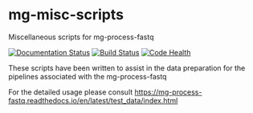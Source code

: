 # mg-misc-scripts
Miscellaneous scripts for mg-process-fastq

[![Documentation Status](https://readthedocs.org/projects/mg-misc-scripts/badge/?version=latest)](http://mg-misc-scripts.readthedocs.org/en/latest/) [![Build Status](https://travis-ci.org/Multiscale-Genomics/mg-misc-scripts.svg?branch=master)](https://travis-ci.org/Multiscale-Genomics/mg-misc-scripts) [![Code Health](https://landscape.io/github/Multiscale-Genomics/mg-misc-scripts/master/landscape.svg?style=flat)](https://landscape.io/github/Multiscale-Genomics/mg-misc-scripts/master)

These scripts have been written to assist in the data preparation for the pipelines associated with the 
mg-process-fastq

For the detailed usage please consult https://mg-process-fastq.readthedocs.io/en/latest/test_data/index.html
